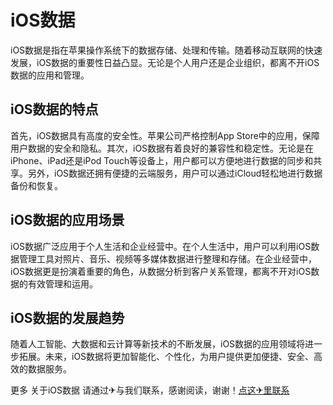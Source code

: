 # iOS数据

iOS数据是指在苹果操作系统下的数据存储、处理和传输。随着移动互联网的快速发展，iOS数据的重要性日益凸显。无论是个人用户还是企业组织，都离不开iOS数据的应用和管理。

## iOS数据的特点

首先，iOS数据具有高度的安全性。苹果公司严格控制App Store中的应用，保障用户数据的安全和隐私。其次，iOS数据有着良好的兼容性和稳定性。无论是在iPhone、iPad还是iPod Touch等设备上，用户都可以方便地进行数据的同步和共享。另外，iOS数据还拥有便捷的云端服务，用户可以通过iCloud轻松地进行数据备份和恢复。

## iOS数据的应用场景

iOS数据广泛应用于个人生活和企业经营中。在个人生活中，用户可以利用iOS数据管理工具对照片、音乐、视频等多媒体数据进行整理和存储。在企业经营中，iOS数据更是扮演着重要的角色，从数据分析到客户关系管理，都离不开对iOS数据的有效管理和运用。

## iOS数据的发展趋势

随着人工智能、大数据和云计算等新技术的不断发展，iOS数据的应用领域将进一步拓展。未来，iOS数据将更加智能化、个性化，为用户提供更加便捷、安全、高效的数据服务。

更多 关于iOS数据 请通过✈与我们联系，感谢阅读，谢谢！[点这✈里联系](https://acc.k02.cc)